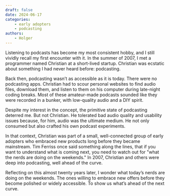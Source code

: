 ```yaml
---
draft: false
date: 2024-06-17
categories:
    - early adopters
    - podcasting
authors:
    - Holger
---
```


Listening to podcasts has become my most consistent hobby, and I still vividly recall my first encounter with it. In the summer of 2007, I met a programmer named Christian at a short-lived startup. Christian was ecstatic about something I had never heard before: podcasting.

Back then, podcasting wasn’t as accessible as it is today. There were no podcasting apps. Christian had to scour personal websites to find audio files, download them, and listen to them on his computer during late-night coding breaks. Most of these amateur-made podcasts sounded like they were recorded in a bunker, with low-quality audio and a DIY spirit.

Despite my interest in the concept, the primitive state of podcasting deterred me. But not Christian. He tolerated bad audio quality and usability issues because, for him, audio was the ultimate medium. He not only consumed but also crafted his own podcast experiments.

In that context, Christian was part of a small, well-connected group of early adopters who embraced new products long before they became mainstream. Tim Ferriss once said something along the lines, that if you want to understand what is coming next, you need to watch out for "what the nerds are doing on the weekends." In 2007, Christian and others were deep into podcasting, well ahead of the curve.

Reflecting on this almost twenty years later, I wonder what today’s nerds are doing on the weekends. The ones willing to embrace new offers before they become polished or widely accessible. To show us what’s ahead of the next curve.